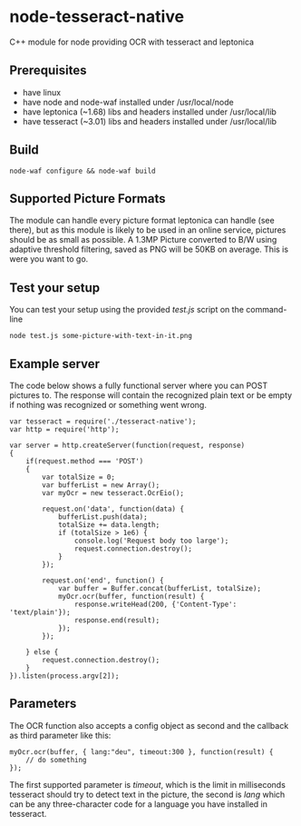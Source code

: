 node-tesseract-native
=====================

C++ module for node providing OCR with tesseract and leptonica

Prerequisites
-------------
 * have linux
 * have node and node-waf installed under /usr/local/node
 * have leptonica (~1.68) libs and headers installed under /usr/local/lib
 * have tesseract (~3.01) libs and headers installed under /usr/local/lib

Build
-----

    node-waf configure && node-waf build

Supported Picture Formats
-------------------------

The module can handle every picture format leptonica can handle (see there), but as this module is likely to be used in an online service, pictures should be as small as possible. A 1.3MP Picture converted to B/W using adaptive threshold filtering, saved as PNG will be 50KB on average. This is were you want to go.

Test your setup
---------------

You can test your setup using the provided *test.js* script on the command-line

    node test.js some-picture-with-text-in-it.png

Example server
--------------

The code below shows a fully functional server where you can POST pictures to. The response will contain the recognized plain text or be empty if nothing was recognized or something went wrong.

    var tesseract = require('./tesseract-native');
    var http = require('http');
    
    var server = http.createServer(function(request, response)
    {
        if(request.method === 'POST')
        {
            var totalSize = 0;
            var bufferList = new Array();
            var myOcr = new tesseract.OcrEio();
            
            request.on('data', function(data) {
                bufferList.push(data);
                totalSize += data.length;
                if (totalSize > 1e6) {
                    console.log('Request body too large');
                    request.connection.destroy();
                }
            });
            
            request.on('end', function() {
                var buffer = Buffer.concat(bufferList, totalSize);
                myOcr.ocr(buffer, function(result) {
                    response.writeHead(200, {'Content-Type': 'text/plain'});
                    response.end(result);
                });
            });
            
        } else {
            request.connection.destroy();
        }
    }).listen(process.argv[2]);
    
Parameters
----------
    
The OCR function also accepts a config object as second and the callback as third parameter like this:

    myOcr.ocr(buffer, { lang:"deu", timeout:300 }, function(result) {
        // do something
    });
    
The first supported parameter is *timeout*, which is the limit in milliseconds tesseract should try to detect text in the picture, the second is *lang* which can be any three-character code for a language you have installed in tesseract.
